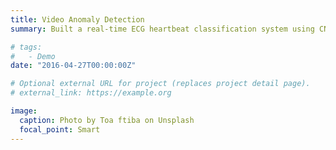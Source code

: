 ```yaml
---
title: Video Anomaly Detection
summary: Built a real-time ECG heartbeat classification system using CNNs trained on the MIT-BIH dataset. The model automatically extracts key temporal ECG features and was optimized with Optuna, with experiments tracked via MLFlow for robust performance. Deployed as a scalable REST API on AWS EC2, the system accepts CSV inputs and delivers fast, accurate predictions, achieving 95% accuracy in classifying arrhythmias. This end-to-end solution enables cardiologists and researchers to analyze their own data in real-world healthcare settings, improving clinical diagnosis through efficient, scalable arrhythmia detection.

# tags:
#   - Demo
date: "2016-04-27T00:00:00Z"

# Optional external URL for project (replaces project detail page).
# external_link: https://example.org

image:
  caption: Photo by Toa ftiba on Unsplash
  focal_point: Smart
---
```

